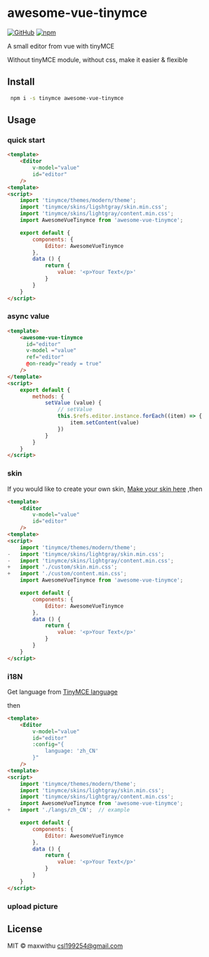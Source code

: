 # awesome-vue-tinymce

[![GitHub](https://img.shields.io/github/license/mashape/apistatus.svg)](https://github.com/MaxWithU/awesome-vue-tinymce)
[![npm](https://img.shields.io/npm/v/awesome-vue-tinymce.svg)](https://www.npmjs.com/package/awesome-vue-tinymce)


A small editor from vue with tinyMCE

Without tinyMCE module, without css, make it easier & flexible

## Install
```bash
 npm i -s tinymce awesome-vue-tinymce
```

## Usage

### quick start

```html
<template>
    <Editor
        v-model="value"
        id="editor"
    />
<template>
<script>
    import 'tinymce/themes/modern/theme';
    import 'tinymce/skins/ligshtgray/skin.min.css';
    import 'tinymce/skins/lightgray/content.min.css';
    import AwesomeVueTinymce from 'awesome-vue-tinymce';

    export default {
        components: {
            Editor: AwesomeVueTinymce
        },
        data () {
            return {
                value: '<p>Your Text</p>'
            }
        }
    }
</script>
```

### async value

```html
<template>
    <awesome-vue-tinymce
      id="editor"
      v-model ="value"
      ref="editor"
      @on-ready="ready = true"
    />
</template>
<script>
    export default {
        methods: {
            setValue (value) {
                // setValue
                this.$refs.editor.instance.forEach((item) => { 
                    item.setContent(value)
                })
            }
        }
    }
</script>
```

### skin

If you would like to create your own skin, [Make your skin here](http://skin.tiny.cloud/) ,then

```html
<template>
    <Editor
        v-model="value"
        id="editor"
    />
<template>
<script>
    import 'tinymce/themes/modern/theme';
-   import 'tinymce/skins/lightgray/skin.min.css';
-   import 'tinymce/skins/lightgray/content.min.css';
+   import './custom/skin.min.css';
+   import './custom/content.min.css';
    import AwesomeVueTinymce from 'awesome-vue-tinymce';

    export default {
        components: {
            Editor: AwesomeVueTinymce
        },
        data () {
            return {
                value: '<p>Your Text</p>'
            }
        }
    }
</script>
```

### i18N

Get language from [TinyMCE language](https://www.tiny.cloud/download/language-packages/) 

then

``` html
<template>
    <Editor
        v-model="value"
        id="editor"
        :config="{
            language: 'zh_CN'
        }"
    />
<template>
<script>
    import 'tinymce/themes/modern/theme';
    import 'tinymce/skins/lightgray/skin.min.css';
    import 'tinymce/skins/lightgray/content.min.css';
    import AwesomeVueTinymce from 'awesome-vue-tinymce';
+   import './langs/zh_CN';  // example

    export default {
        components: {
            Editor: AwesomeVueTinymce
        },
        data () {
            return {
                value: '<p>Your Text</p>'
            }
        }
    }
</script>
```

### upload picture


## License

MIT © maxwithu <csl199254@gmail.com>
